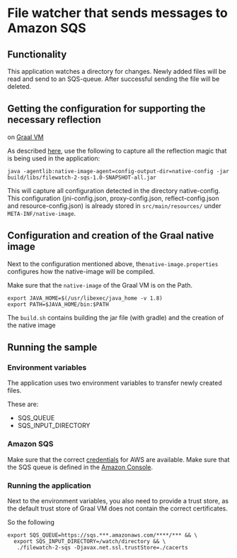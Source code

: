 # File watcher that sends messages to Amazon SQS

## Functionality
This application watches a directory for changes.
Newly added files will be read and send to an SQS-queue.
After successful sending the file will be deleted. 

## Getting the configuration for supporting the necessary reflection 
on [Graal VM](https://www.graalvm.org/)

As described [here](https://github.com/oracle/graal/blob/master/substratevm/CONFIGURE.md), 
use the following to capture all the reflection magic that is being used in the application:

`java -agentlib:native-image-agent=config-output-dir=native-config -jar build/libs/filewatch-2-sqs-1.0-SNAPSHOT-all.jar`

This will capture all configuration detected in the directory native-config.
This configuration (jni-config.json, proxy-config.json, reflect-config.json and resource-config.json) is already stored in `src/main/resources/` under `META-INF/native-image`.

## Configuration and creation of the Graal native image
Next to the configuration mentioned above, 
the`native-image.properties` configures how the native-image will be compiled.

Make sure that the `native-image` of the Graal VM is on the Path.
```shell script
export JAVA_HOME=$(/usr/libexec/java_home -v 1.8)
export PATH=$JAVA_HOME/bin:$PATH
```

The `build.sh` contains building the jar file (with gradle) and the creation of the native image 

## Running the sample

### Environment variables
The application uses two environment variables to transfer newly created files.

These are:

- SQS_QUEUE
- SQS_INPUT_DIRECTORY

### Amazon SQS
Make sure that the correct [credentials](https://docs.aws.amazon.com/cli/latest/userguide/cli-configure-files.html) for AWS are available.
Make sure that the SQS queue is defined in the [Amazon Console](https://console.aws.amazon.com/console).

### Running the application
Next to the environment variables, you also need to provide a trust store, 
as the default trust store of Graal VM does not contain the correct certificates. 

So the following 
```shell script
export SQS_QUEUE=https://sqs.***.amazonaws.com/****/*** && \
  export SQS_INPUT_DIRECTORY=/watch/directory && \
   ./filewatch-2-sqs -Djavax.net.ssl.trustStore=./cacerts
```

